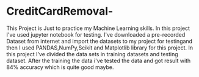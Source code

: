 # CreditCardRemoval-
This Project is Just to practice my Machine Learning skills. 
In this project I've used jupyter notebook for testing.
I've downloaded a pre-recorded Dataset from internet and import the datasets to my project for testingand then I used PANDAS,NumPy,Scikit and Matplotlib library
for this project.
In this project I've divided the data sets in training datasets and testing dataset. After the training the data i've tested the data and got result with 84% 
accuracy which is quite good maybe.
